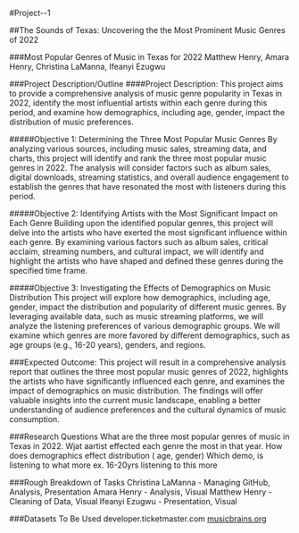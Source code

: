 #Project--1

##The Sounds of Texas: Uncovering the the Most Prominent Music Genres of 2022

###Most Popular Genres of Music in Texas for 2022
Matthew Henry, Amara Henry, Christina LaManna, Ifeanyi Ezugwu

###Project Description/Outline
####Project Description:
This project aims to provide a comprehensive analysis of music genre popularity in Texas in 2022, identify the most influential artists within each genre during this period, and examine how demographics, including age, gender, impact the distribution of music preferences.

#####Objective 1: Determining the Three Most Popular Music Genres
By analyzing various sources, including music sales, streaming data, and charts, this project will identify and rank the three most popular music genres in 2022. The analysis will consider factors such as album sales, digital downloads, streaming statistics, and overall audience engagement to establish the genres that have resonated the most with listeners during this period.

#####Objective 2: Identifying Artists with the Most Significant Impact on Each Genre
Building upon the identified popular genres, this project will delve into the artists who have exerted the most significant influence within each genre. By examining various factors such as album sales, critical acclaim, streaming numbers, and cultural impact, we will identify and highlight the artists who have shaped and defined these genres during the specified time frame.

#####Objective 3: Investigating the Effects of Demographics on Music Distribution
This project will explore how demographics, including age, gender, impact the distribution and popularity of different music genres. By leveraging available data, such as music streaming platforms, we will analyze the listening preferences of various demographic groups. We will examine which genres are more favored by different demographics, such as age groups (e.g., 16-20 years), genders, and regions.

###Expected Outcome:
This project will result in a comprehensive analysis report that outlines the three most popular music genres of 2022, highlights the artists who have significantly influenced each genre, and examines the impact of demographics on music distribution. The findings will offer valuable insights into the current music landscape, enabling a better understanding of audience preferences and the cultural dynamics of music consumption.

###Research Questions
What are the three most popular genres of music in Texas in 2022.
Wjat aartist effected each genre the most in that year.
How does demographics effect distribution ( age, gender)
  Which demo, is listening to what more
    ex. 16-20yrs listening to this more
    
###Rough Breakdown of Tasks
Christina LaManna - Managing GitHub, Analysis, Presentation
Amara Henry - Analysis, Visual
Matthew Henry - Cleaning of Data, Visual
Ifeanyi Ezugwu - Presentation, Visual

###Datasets To Be Used
developer.ticketmaster.com
[musicbrains.org](https://musicbrainz.org/statistics)
